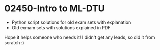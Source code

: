# 02450-Intro to ML-DTU

- Python script solutions for old exam sets with explanation
- Old exmam sets with solutions explained in PDF

Hope it helps someone who needs it! I didn't get any leads, so did it from scratch :)
